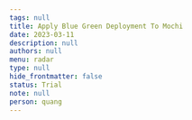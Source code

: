 ```yaml
---
tags: null
title: Apply Blue Green Deployment To Mochi
date: 2023-03-11
description: null
authors: null
menu: radar
type: null
hide_frontmatter: false
status: Trial
note: null
person: quang
---
```


